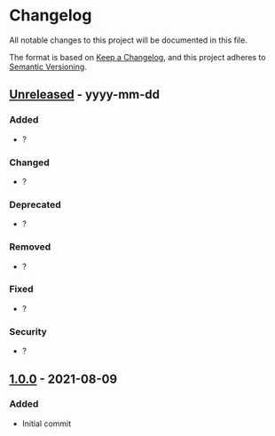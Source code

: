 # Changelog
All notable changes to this project will be documented in this file.

The format is based on [Keep a Changelog](https://keepachangelog.com/en/1.0.0/),
and this project adheres to [Semantic Versioning](https://semver.org/spec/v2.0.0.html).

## [Unreleased] - yyyy-mm-dd
### Added
- ?
### Changed
- ?
### Deprecated
- ?
### Removed
- ?
### Fixed
- ?
### Security
- ?

## [1.0.0] - 2021-08-09
### Added
- Initial commit

[Unreleased]: https://github.com/LandRegistry/eslint-config/compare/v1.0.0...develop
[1.0.0]: https://github.com/LandRegistry/eslint-config/tags/v1.0.0

